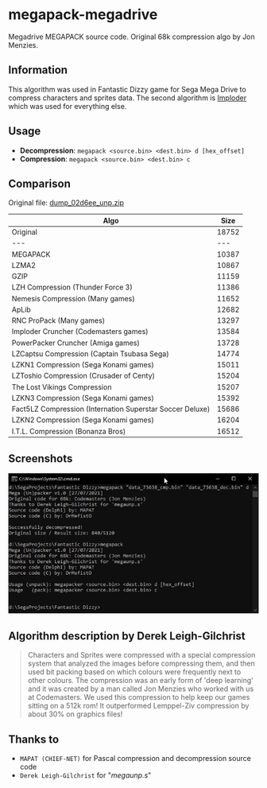 # megapack-megadrive
Megadrive MEGAPACK source code. Original 68k compression algo by Jon Menzies.

## Information
This algorithm was used in Fantastic Dizzy game for Sega Mega Drive to compress characters and sprites data. The second algorithm is [Imploder](https://github.com/lab313ru/AmigaImploder) which was used for everything else.

## Usage
- **Decompression**: `megapack <source.bin> <dest.bin> d [hex_offset]`
- **Compression**: `megapack <source.bin> <dest.bin> c`

## Comparison
Original file: [dump_02d6ee_unp.zip](https://github.com/lab313ru/megapack-megadrive/files/6881795/dump_02d6ee_unp.zip)


| Algo  | Size  |
|---|---|
| Original  | 18752  |
|---|---|
| MEGAPACK  | 10387  |
| LZMA2  | 10867  |
| GZIP  | 11159  |
| LZH Compression (Thunder Force 3)  | 11386  |
| Nemesis Compression (Many games) | 11652  |
| ApLib  | 12682  |
| RNC ProPack (Many games) | 13297  |
| Imploder Cruncher (Codemasters games) | 13584  |
| PowerPacker Cruncher (Amiga games) | 13728  |
| LZCaptsu Compression (Captain Tsubasa Sega) | 14774  |
| LZKN1 Compression (Sega Konami games) | 15011  |
| LZToshio Compression (Crusader of Centy)  | 15204  |
| The Lost Vikings Compression | 15207  |
| LZKN3 Compression (Sega Konami games) | 15392  |
| Fact5LZ Compression (Internation Superstar Soccer Deluxe) | 15686  |
| LZKN2 Compression (Sega Konami games) | 16204  |
| I.T.L. Compression (Bonanza Bros) | 16512  |

## Screenshots
![](/img/image.png?raw=true "Console window")

## Algorithm description by Derek Leigh-Gilchrist
> Characters and Sprites were compressed with a special compression system that analyzed the images before compressing them, and then used bit packing based on which colours were frequently next to other colours. The compression was an early form of 'deep learning' and it was created by a man called Jon Menzies who worked with us at Codemasters. We used this compression to help keep our games sitting on a 512k rom! It outperformed Lemppel-Ziv compression by about 30% on graphics files!

## Thanks to
- `МАРАТ (CHIEF-NET)` for Pascal compression and decompression source code
- `Derek Leigh-Gilchrist` for "*megaunp.s*"
